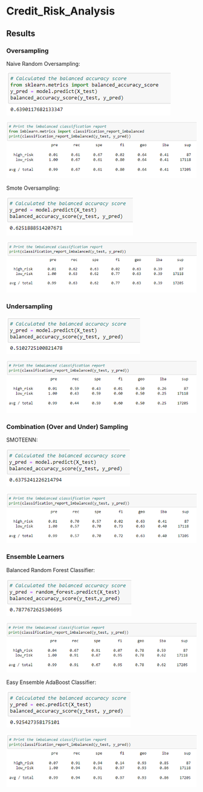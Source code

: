# Credit_Risk_Analysis

## Results

### Oversampling

Naive Random Oversampling:

![naive_random_balanced_accuracy](images/naive_random_balanced_accuracy.png)

![naive_random_scores](images/naive_random_scores.png)

Smote Oversampling:

![SMOTE_balanced_accuracy](images/SMOTE_balanced_accuracy.png)

![SMOTE_scores](images/SMOTE_scores.png)

### Undersampling

![ClusterCentroids_balanced_accuracy](images/ClusterCentroids_balanced_accuracy.png)

![ClusterCentroids_scores](images/ClusterCentroids_scores.png)

### Combination (Over and Under) Sampling

SMOTEENN:

![SMOTEENN_balanced_accuracy](images/SMOTEENN_balanced_accuracy.png)

![SMOTEENN_scores](images/SMOTEENN_scores.png)

### Ensemble Learners

Balanced Random Forest Classifier:

![random_forest_balanced_accuracy](images/random_forest_balanced_accuracy.png)

![random_forest_scores](images/random_forest_scores.png)

Easy Ensemble AdaBoost Classifier:

![easy_ensemble_balanced_accuracy](images/easy_ensemble_balanced_accuracy.png)

![easy_ensemble_scores](images/easy_ensemble_scores.png)
